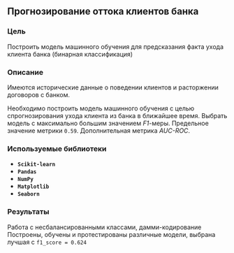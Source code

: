 ## Прогнозирование оттока клиентов банка

### Цель

Построить модель машинного обучения для предсказания факта ухода клиента банка (бинарная классификация)

### Описание

Имеются исторические данные о поведении клиентов и расторжении договоров с банком. 

Необходимо построить модель машинного обучения с целью спрогнозирования ухода клиента из банка в ближайшее время. Выбрать модель с максимально большим значением *F1*-меры. Предельное значение метрики `0.59`. Дополнительная метрика *AUC-ROC*.

### Используемые библиотеки
- **`Scikit-learn`**
- **`Pandas`**
- **`NumPy`**
- **`Matplotlib`**
- **`Seaborn`**

### Результаты

Работа с несбалансированными классами, дамми-кодирование
Построены, обучены и протестированы различные модели, выбрана лучшая с `f1_score = 0.624`

